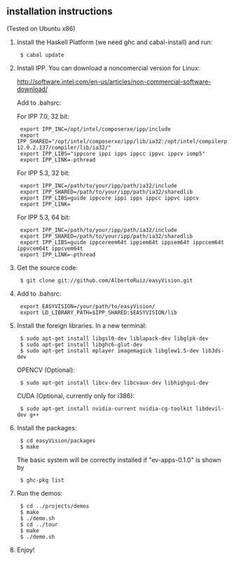 installation instructions
-------------------------

(Tested on Ubuntu x86)

1. Install the Haskell Platform (we need ghc and cabal-install) and run:

        $ cabal update

2. Install IPP. You can download a noncomercial version for Linux:

    http://software.intel.com/en-us/articles/non-commercial-software-download/

    Add to .bahsrc:

    For IPP 7.0, 32 bit:

        export IPP_INC=/opt/intel/composerxe/ipp/include
        export IPP_SHARED="/opt/intel/composerxe/ipp/lib/ia32:/opt/intel/compilerpro-12.0.2.137/compiler/lib/ia32/"
        export IPP_LIBS="ippcore ippi ipps ippcc ippvc ippcv iomp5"
        export IPP_LINK=-pthread 

    For IPP 5.3, 32 bit:

        export IPP_INC=/path/to/your/ipp/path/ia32/include
        export IPP_SHARED=/path/to/your/ipp/path/ia32/sharedlib
        export IPP_LIBS=guide ippcore ippi ipps ippcc ippvc ippcv
        export IPP_LINK=

    For IPP 5.3, 64 bit:

        export IPP_INC=/path/to/your/ipp/path/ia32/include
        export IPP_SHARED=/path/to/your/ipp/path/ia32/sharedlib
        export IPP_LIBS=guide ippcoreem64t ippiem64t ippsem64t ippccem64t ippvcem64t ippcvem64t
        export IPP_LINK=-pthread

3. Get the source code:

        $ git clone git://github.com/AlbertoRuiz/easyVision.git

4. Add to .bahsrc:

        export EASYVISION=/your/path/to/easyVision/
        export LD_LIBRARY_PATH=$IPP_SHARED:$EASYVISION/lib

5. Install the foreign libraries. In a new terminal:

        $ sudo apt-get install libgsl0-dev liblapack-dev libglpk-dev
        $ sudo apt-get install libghc6-glut-dev
        $ sudo apt-get install mplayer imagemagick libglew1.5-dev lib3ds-dev

    OPENCV (Optional):

        $ sudo apt-get install libcv-dev libcvaux-dev libhighgui-dev

    CUDA (Optional, currently only for i386):

        $ sudo apt-get install nvidia-current nvidia-cg-toolkit libdevil-dev g++


7. Install the packages:

        $ cd easyVision/packages
        $ make

    The basic system will be correctly installed if "ev-apps-0.1.0" is shown by 

        $ ghc-pkg list

8. Run the demos:

        $ cd ../projects/demos
        $ make
        $ ./demo.sh
        $ cd ../tour
        $ make
        $ ./demo.sh

9. Enjoy!

